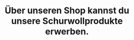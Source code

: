 ---
order: 10
href: https://tiefschlafen.de/
value: Shop
title: Über unseren Shop kannst du unsere Schurwollprodukte erwerben.
external: true
navigation: true
footer: false
---